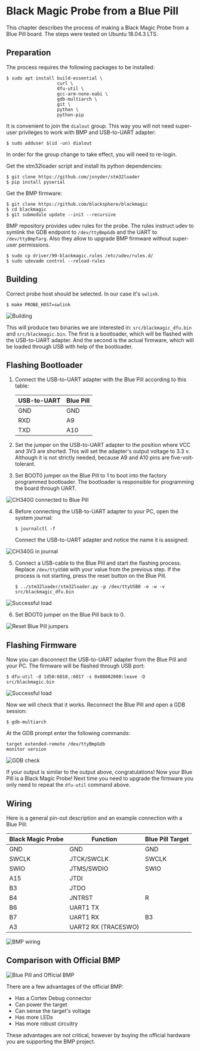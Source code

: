 # Black Magic Probe from a Blue Pill

This chapter describes the process of making a Black Magic Probe from a Blue
Pill board. The steps were tested on Ubuntu 18.04.3 LTS.

## Preparation

The process requires the following packages to be installed:

```shell
$ sudo apt install build-essential \
                   curl \
                   dfu-util \
                   gcc-arm-none-eabi \
                   gdb-multiarch \
                   git \
                   python \
                   python-pip
```

It is convenient to join the `dialout` group. This way you will not need
super-user privileges to work with BMP and USB-to-UART adapter:

```shell
$ sudo adduser $(id -un) dialout
```

In order for the group change to take effect, you will need to re-login.

Get the stm32loader script and install its python dependencies:

```shell
$ git clone https://github.com/jsnyder/stm32loader
$ pip install pyserial
```

Get the BMP firmware:

```shell
$ git clone https://github.com/blacksphere/blackmagic
$ cd blackmagic
$ git submodule update --init --recursive
```

BMP repository provides udev rules for the probe. The rules instruct udev to
symlink the GDB endpoint to `/dev/ttyBmpGdb` and the UART to
`/dev/ttyBmpTarg`. Also they allow to upgrade BMP firmware without super-user
permissions.

```shell
$ sudo cp driver/99-blackmagic.rules /etc/udev/rules.d/
$ sudo udevadm control --reload-rules
```

## Building

Correct probe host should be selected. In our case it's `swlink`.

```shell
$ make PROBE_HOST=swlink
```

![Building](./assets/blackmagic-make.png)

This will produce two binaries we are interested in: `src/blackmagic_dfu.bin`
and `src/blackmagic.bin`. The first is a bootloader, which will be flashed with
the USB-to-UART adapter. And the second is the actual firmware, which will be
loaded through USB with help of the bootloader.

## Flashing Bootloader

1. Connect the USB-to-UART adapter with the Blue Pill according to this table:

   | USB-to-UART | Blue Pill |
   |-------------|-----------|
   | GND         | GND       |
   | RXD         | A9        |
   | TXD         | A10       |

2. Set the jumper on the USB-to-UART adapter to the position where VCC and 3V3
   are shorted. This will set the adapter's output voltage to 3.3 v. Although it
   is not strictly needed, because A9 and A10 pins are five-volt-tolerant.

3. Set BOOT0 jumper on the Blue Pill to 1 to boot into the factory programmed
   bootloader. The bootloader is responsible for programming the board through
   UART.

![CH340G connected to Blue Pill](./assets/bluepill-ch340g.jpg)

4. Before connecting the USB-to-UART adapter to your PC, open the system
   journal:

   ```shell
   $ journalctl -f
   ```

   Connect the USB-to-UART adapter and notice the name it is assigned:

![CH340G in journal](./assets/ch340g-journal.png)

5. Connect a USB-cable to the Blue Pill and start the flashing process. Replace
   `/dev/ttyUSB0` with your value from the previous step. If the process is not
   starting, press the reset button on the Blue Pill.

   ```shell
   $ ../stm32loader/stm32loader.py -p /dev/ttyUSB0 -e -w -v src/blackmagic_dfu.bin
   ```

![Successful load](./assets/stm32loader.png)

6. Set BOOT0 jumper on the Blue Pill back to 0.

![Reset Blue Pill jumpers](./assets/bluepill-jumpers.jpg)

## Flashing Firmware

Now you can disconnect the USB-to-UART adapter from the Blue Pill and your
PC. The firmware will be flashed through USB port:

```shell
$ dfu-util -d 1d50:6018,:6017 -s 0x08002000:leave -D src/blackmagic.bin
```

![Successful load](./assets/dfu-util.png)

Now we will check that it works. Reconnect the Blue Pill and open a GDB session:

```shell
$ gdb-multiarch
```

At the GDB prompt enter the following commands:

```text
target extended-remote /dev/ttyBmpGdb
monitor version
```

![GDB check](./assets/gdb-monitor-version.png)

If your output is similar to the output above, congratulations! Now your Blue
Pill is a Black Magic Probe! Next time you need to upgrade the firmware you only
need to repeat the `dfu-util` command above.

## Wiring

Here is a general pin-out description and an example connection with a Blue
Pill:

| Black Magic Probe | Function            | Blue Pill Target |
|-------------------|---------------------|------------------|
| GND               | GND                 | GND              |
| SWCLK             | JTCK/SWCLK          | SWCLK            |
| SWIO              | JTMS/SWDIO          | SWIO             |
| A15               | JTDI                |                  |
| B3                | JTDO                |                  |
| B4                | JNTRST              | R                |
| B6                | UART1 TX            |                  |
| B7                | UART1 RX            | B3               |
| A3                | UART2 RX (TRACESWO) |                  |

![BMP wiring](./assets/bmp-wiring.jpg)

## Comparison with Official BMP

![Blue Pill and Official BMP](./assets/official-bmp-comparison.jpg)

There are a few advantages of the official BMP:

- Has a Cortex Debug connector
- Can power the target
- Can sense the target's voltage
- Has more LEDs
- Has more robust circuitry

These advantages are not critical, however by buying the official hardware you
are supporting the BMP project.
